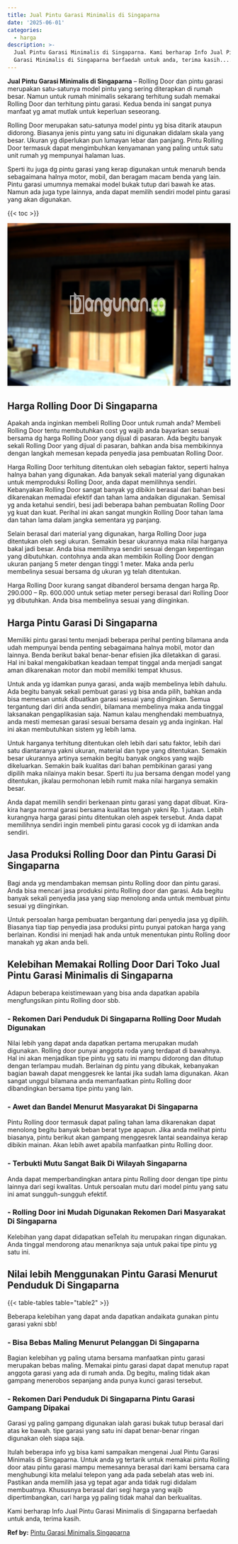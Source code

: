 ```yaml
---
title: Jual Pintu Garasi Minimalis di Singaparna
date: '2025-06-01'
categories:
  - harga
description: >-
  Jual Pintu Garasi Minimalis di Singaparna. Kami berharap Info Jual Pintu
  Garasi Minimalis di Singaparna berfaedah untuk anda, terima kasih....
---
```


**Jual Pintu Garasi Minimalis di Singaparna** – Rolling Door dan pintu garasi merupakan satu-satunya model pintu yang sering diterapkan di rumah besar. Namun untuk rumah minimalis sekarang terhitung sudah memakai Rolling Door dan terhitung pintu garasi. Kedua benda ini sangat punya manfaat yg amat mutlak untuk keperluan seseorang.

Rolling Door merupakan satu-satunya model pintu yg bisa ditarik ataupun didorong. Biasanya jenis pintu yang satu ini digunakan didalam skala yang besar. Ukuran yg diperlukan pun lumayan lebar dan panjang. Pintu Rolling Door termasuk dapat mengimbuhkan kenyamanan yang paling untuk satu unit rumah yg mempunyai halaman luas.

Sperti itu juga dg pintu garasi yang kerap digunakan untuk menaruh benda sebagaimana halnya motor, mobil, dan beragam macam benda yang lain. Pintu garasi umumnya memakai model bukak tutup dari bawah ke atas. Namun ada juga type lainnya, anda dapat memilih sendiri model pintu garasi yang akan digunakan.

{{< toc >}}

![Jual Pintu Garasi Minimalis di Singaparna](/images/pintu-garasi-61.png)

## Harga Rolling Door Di Singaparna

Apakah anda inginkan membeli Rolling Door untuk rumah anda? Membeli Rolling Door tentu membutuhkan cost yg wajib anda bayarkan sesuai bersama dg harga Rolling Door yang dijual di pasaran. Ada begitu banyak sekali Rolling Door yang dijual di pasaran, bahkan anda bisa membikinnya dengan langkah memesan kepada penyedia jasa pembuatan Rolling Door.

Harga Rolling Door terhitung ditentukan oleh sebagian faktor, seperti halnya halnya bahan yang digunakan. Ada banyak sekali material yang digunakan untuk memproduksi Rolling Door, anda dapat memilihnya sendiri. Kebanyakan Rolling Door sangat banyak yg dibikin berasal dari bahan besi dikarenakan memadai efektif dan tahan lama andaikan digunakan. Semisal yg anda ketahui sendiri, besi jadi beberapa bahan pembuatan Rolling Door yg kuat dan kuat. Perihal ini akan sangat mungkin Rolling Door tahan lama dan tahan lama dalam jangka sementara yg panjang.

Selain berasal dari material yang digunakan, harga Rolling Door juga ditentukan oleh segi ukuran. Semakin besar ukurannya maka nilai harganya bakal jadi besar. Anda bisa memilihnya sendiri sesuai dengan kepentingan yang dibutuhkan. contohnya anda akan membikin Rolling Door dengan ukuran panjang 5 meter dengan tinggi 1 meter. Maka anda perlu membelinya sesuai bersama dg ukuran yg telah ditentukan.

Harga Rolling Door kurang sangat dibanderol bersama dengan harga Rp. 290.000 – Rp. 600.000 untuk setiap meter persegi berasal dari Rolling Door yg dibutuhkan. Anda bisa membelinya sesuai yang diinginkan.

## Harga Pintu Garasi Di Singaparna

Memiliki pintu garasi tentu menjadi beberapa perihal penting bilamana anda udah mempunyai benda penting sebagaimana halnya mobil, motor dan lainnya. Benda berikut bakal benar-benar efisien jika diletakkan di garasi. Hal ini bakal mengakibatkan keadaan tempat tinggal anda menjadi sangat aman dikarenakan motor dan mobil memiliki tempat khusus.

Untuk anda yg idamkan punya garasi, anda wajib membelinya lebih dahulu. Ada begitu banyak sekali pembuat garasi yg bisa anda pilih, bahkan anda bisa memesan untuk dibuatkan garasi sesuai yang diinginkan. Semua tergantung dari diri anda sendiri, bilamana membelinya maka anda tinggal laksanakan pengaplikasian saja. Namun kalau menghendaki membuatnya, anda mesti memesan garasi sesuai bersama desain yg anda inginkan. Hal ini akan membutuhkan sistem yg lebih lama.

Untuk harganya terhitung ditentukan oleh lebih dari satu faktor, lebih dari satu diantaranya yakni ukuran, material dan type yang ditentukan. Semakin besar ukurannya artinya semakin begitu banyak ongkos yang wajib dikeluarkan. Semakin baik kualitas dari bahan pembikinan garasi yang dipilih maka nilainya makin besar. Sperti itu jua bersama dengan model yang ditentukan, jikalau permohonan lebih rumit maka nilai harganya semakin besar.

Anda dapat memilih sendiri berkenaan pintu garasi yang dapat dibuat. Kira-kira harga normal garasi bersama kualitas tengah yakni Rp. 1 jutaan. Lebih kurangnya harga garasi pintu ditentukan oleh aspek tersebut. Anda dapat memilihnya sendiri ingin membeli pintu garasi cocok yg di idamkan anda sendiri.

## Jasa Produksi Rolling Door dan Pintu Garasi Di Singaparna

Bagi anda yg mendambakan memsan pintu Rolling door dan pintu garasi. Anda bisa mencari jasa produksi pintu Rolling door dan garasi. Ada begitu banyak sekali penyedia jasa yang siap menolong anda untuk membuat pintu sesuai yg diinginkan.

Untuk persoalan harga pembuatan bergantung dari penyedia jasa yg dipilih. Biasanya tiap tiap penyedia jasa produksi pintu punyai patokan harga yang berlainan. Kondisi ini menjadi hak anda untuk menentukan pintu Rolling door manakah yg akan anda beli.

## Kelebihan Memakai Rolling Door Dari Toko Jual Pintu Garasi Minimalis di Singaparna

Adapun beberapa keistimewaan yang bisa anda dapatkan apabila mengfungsikan pintu Rolling door sbb.

### \- Rekomen Dari Penduduk Di Singaparna Rolling Door Mudah Digunakan

Nilai lebih yang dapat anda dapatkan pertama merupakan mudah digunakan. Rolling door punyai anggota roda yang terdapat di bawahnya. Hal ini akan menjadikan tipe pintu yg satu ini mampu didorong dan ditutup dengan terlampau mudah. Berlainan dg pintu yang dibukak, kebanyakan bagian bawah dapat menggesrek ke lantai jika sudah lama digunakan. Akan sangat unggul bilamana anda memanfaatkan pintu Rolling door dibandingkan bersama tipe pintu yang lain.

### \- Awet dan Bandel Menurut Masyarakat Di Singaparna

Pintu Rolling door termasuk dapat paling tahan lama dikarenakan dapat menolong begitu banyak beban berat type apapun. Jika anda melihat pintu biasanya, pintu berikut akan gampang menggesrek lantai seandainya kerap dibikin mainan. Akan lebih awet apabila manfaatkan pintu Rolling door.

### \- Terbukti Mutu Sangat Baik Di Wilayah Singaparna

Anda dapat memperbandingkan antara pintu Rolling door dengan tipe pintu lainnya dari segi kwalitas. Untuk persoalan mutu dari model pintu yang satu ini amat sungguh-sungguh efektif.

### \- Rolling Door ini Mudah Digunakan Rekomen Dari Masyarakat Di Singaparna

Kelebihan yang dapat didapatkan seTelah itu merupakan ringan digunakan. Anda tinggal mendorong atau menariknya saja untuk pakai tipe pintu yg satu ini.

## Nilai lebih Menggunakan Pintu Garasi Menurut Penduduk Di Singaparna

{{< table-tables table="table2" >}}

Beberapa kelebihan yang dapat anda dapatkan andaikata gunakan pintu garasi yakni sbb!

### \- Bisa Bebas Maling Menurut Pelanggan Di Singaparna

Bagian kelebihan yg paling utama bersama manfaatkan pintu garasi merupakan bebas maling. Memakai pintu garasi dapat dapat menutup rapat anggota garasi yang ada di rumah anda. Dg begitu, maling tidak akan gampang menerobos sepanjang anda punya kunci garasi tersebut.

### \- Rekomen Dari Penduduk Di Singaparna Pintu Garasi Gampang Dipakai

Garasi yg paling gampang digunakan ialah garasi bukak tutup berasal dari atas ke bawah. tipe garasi yang satu ini dapat benar-benar ringan digunakan oleh siapa saja.

Itulah beberapa info yg bisa kami sampaikan mengenai Jual Pintu Garasi Minimalis di Singaparna. Untuk anda yg tertarik untuk memakai pintu Rolling door atau pintu garasi mampu memesannya berasal dari kami bersama cara menghubungi kita melalui telepon yang ada pada sebelah atas web ini. Pastikan anda memilih jasa yg tepat agar anda tidak rugi didalam membuatnya. Khususnya berasal dari segi harga yang wajib dipertimbangkan, cari harga yg paling tidak mahal dan berkualitas.

Kami berharap Info Jual Pintu Garasi Minimalis di Singaparna berfaedah untuk anda, terima kasih.

**Ref by:** [Pintu Garasi Minimalis Singaparna](https://id.wikipedia.org/wiki/Pintu)
